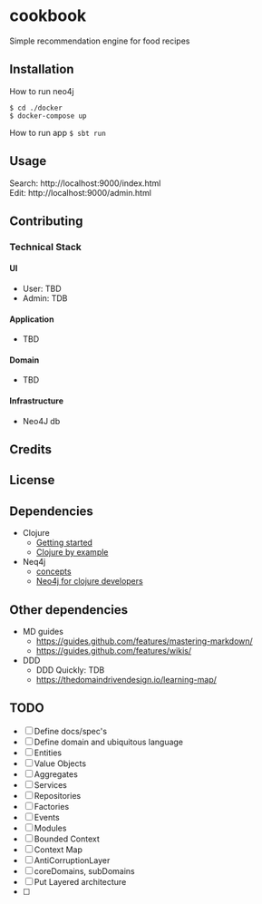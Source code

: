 # cookbook
Simple recommendation engine for food recipes

## Installation
How to run neo4j
```
$ cd ./docker
$ docker-compose up
```
How to run app
`$ sbt run`
## Usage
Search: http://localhost:9000/index.html  
Edit:   http://localhost:9000/admin.html
## Contributing
### Technical Stack
#### UI
* User: TBD
* Admin: TDB
#### Application
* TBD
#### Domain
* TBD
#### Infrastructure
* Neo4J db
## Credits
## License
## Dependencies
* Clojure
    * [Getting started](https://clojure.org/guides/getting_started)
    * [Clojure by example](https://kimh.github.io/clojure-by-example/#hello-world)
* Neq4j
    * [concepts](https://neo4j.com/docs/getting-started/current/graphdb-concepts/)
    * [Neo4j for clojure developers](https://neo4j.com/developer/clojure/)
## Other dependencies
* MD guides
    * https://guides.github.com/features/mastering-markdown/
    * https://guides.github.com/features/wikis/
* DDD
    * DDD Quickly: TDB
    * https://thedomaindrivendesign.io/learning-map/

## TODO
* [ ] Define docs/spec's
* [ ] Define domain and ubiquitous language
* [ ] Entities
* [ ] Value Objects
* [ ] Aggregates
* [ ] Services
* [ ] Repositories
* [ ] Factories
* [ ] Events
* [ ] Modules
* [ ] Bounded Context
* [ ] Context Map
* [ ] AntiCorruptionLayer
* [ ] coreDomains, subDomains
* [ ] Put Layered architecture
* [ ] 
 